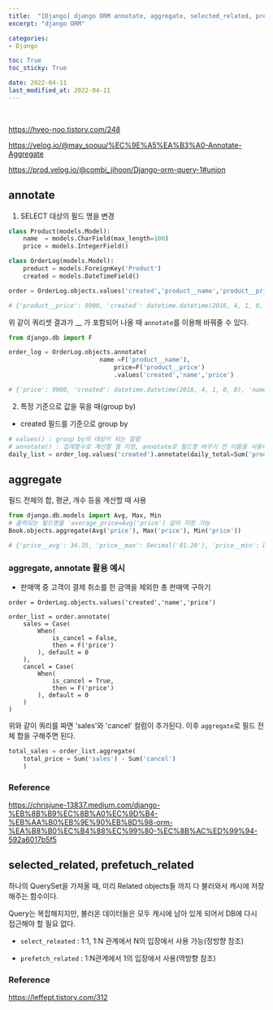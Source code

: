 ```yaml
---
title:  "[Django] django ORM annotate, aggregate, selected_related, prefetch_related"
excerpt: "django ORM"

categories:
- Django

toc: True
toc_sticky: True

date: 2022-04-11
last_modified_at: 2022-04-11
---
```



<br>

https://hyeo-noo.tistory.com/248

https://velog.io/@may_soouu/%EC%9E%A5%EA%B3%A0-Annotate-Aggregate

https://prod.velog.io/@combi_jihoon/Django-orm-query-1#union

## annotate

1. SELECT 대상의 필드 명을 변경

```python
class Product(models.Model):
    name  = models.CharField(max_length=100)
    price = models.IntegerField()

class OrderLog(models.Model):
    product = models.ForeignKey('Product')
    created = models.DateTimeField()

order = OrderLog.objects.values('created','product__name','product__price')

# {'product__price': 9900, 'created': datetime.datetime(2016, 4, 1, 0, 0), 'product__name': 'ABC Activity'}
```

위 같이 쿼리셋 결과가 __ 가 포함되어 나올 때 `annotate`를 이용해 바꿔줄 수 있다.

```python
from django.db import F

order_log = OrderLog.objects.annotate(
	                     name =F('product__name'),
                             price=F('product__price')
                             .values('created','name','price')

# {'price': 9900, 'created': datetime.datetime(2016, 4, 1, 0, 0), 'name': 'ABC Activity'}
```

2. 특정 기준으로 값을 묶을 때(group by)

- created 필드를 기준으로 group by

```python
# values() : group by의 대상이 되는 컬럼
# annotate() : 집계함수로 계산할 열 지정, annotate로 필드명 바꾸기 전 이름을 사용해야함
daily_list = order_log.values('created').annotate(daily_total=Sum('product__price'))
```

## aggregate

필드 전체의 합, 평균, 개수 등을 계산할 때 사용

```python
from django.db.models import Avg, Max, Min
# 출력되는 필드명을 'average_price=Avg('price') 같이 지정 가능
Book.objects.aggregate(Avg('price'), Max('price'), Min('price'))

# {'price__avg': 34.35, 'price__max': Decimal('81.20'), 'price__min': Decimal('12.99')}
```

### aggregate, annotate 활용 예시

- 판매액 중 고객이 결제 취소를 한 금액을 제외한 총 판매액 구하기

```pyhton
order = OrderLog.objects.values('created','name','price')

order_list = order.annotate(
    sales = Case(
        When(
            is_cancel = False,
            then = F('price')
        ), default = 0
    ),
    cancel = Case(
        When(
            is_cancel = True,
            then = F('price')
        ), default = 0
    )
)
```

위와 같이 쿼리를 짜면 'sales'와 'cancel' 컬럼이 추가된다. 이후 `aggregate`로 필드 전체 합을 구해주면 된다.

```python
total_sales = order_list.aggregate(
    total_price = Sum('sales') - Sum('cancel')
    )
```

### Reference

https://chrisjune-13837.medium.com/django-%EB%8B%B9%EC%8B%A0%EC%9D%B4-%EB%AA%B0%EB%9E%90%EB%8D%98-orm-%EA%B8%B0%EC%B4%88%EC%99%80-%EC%8B%AC%ED%99%94-592a6017b5f5

## selected_related, prefetuch_related

하나의 QuerySet을 가져올 때, 미리 Related objects들 까지 다 불러와서 캐시에 저장해주는 함수이다. 

Query는 복잡해지지만, 불러온 데이터들은 모두 캐시에 남아 있게 되어서 DB에 다시 접근해야 할 필요 없다.

- `select_releated` : 1:1, 1:N 관계에서 N의 입장에서 사용 가능(정방향 참조)

- `prefetch_related` : 1:N관계에서 1의 입장에서 사용(역방향 참조)

### Reference

https://leffept.tistory.com/312